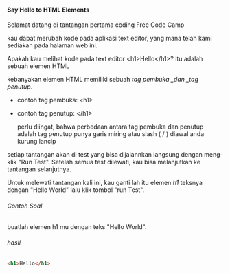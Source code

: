 #### Say Hello to HTML Elements

Selamat datang di tantangan pertama coding Free Code Camp

kau dapat merubah kode pada aplikasi text editor, yang mana telah kami sediakan pada halaman web ini.

Apakah kau melihat kode pada text editor &lt;h1&gt;Hello&lt;/h1&gt;? itu adalah sebuah elemen HTML

kebanyakan elemen HTML memiliki sebuah _tag pembuka \_dan \_tag penutup_.

* contoh tag pembuka:  &lt;h1&gt;

* contoh tag penutup:  &lt;/h1&gt;

   perlu diingat, bahwa perbedaan antara tag pembuka dan penutup adalah tag penutup punya garis miring atau slash \( / \) diawal    anda kurung lancip

setiap tantangan akan di test yang bisa dijalannkan langsung dengan meng-klik "Run Test". Setelah semua test dilewati, kau bisa melanjutkan ke tantangan selanjutnya.

Untuk melewati tantangan kali ini, kau ganti lah itu elemen _h1_ teksnya dengan "Hello World" lalu klik tombol "run Test".

###### Contoh Soal

buatlah elemen h1 mu dengan teks "Hello World".

###### hasil

```HTML
<h1>Hello</h1>
```



